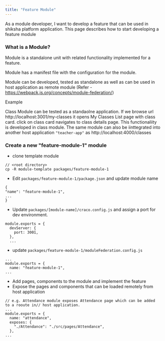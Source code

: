 ```yaml
---
title: "Feature Module"
---
```


As a module developer, I want to develop a feature that can be used in shiksha platform application. This page describes how to start developing a feature module


### What is a Module? 
Module is a standalone unit with related functionality implemented for a feature.

Module has a manifest file with the configuration for the module.

Module can be developed, tested as standalone as well as can be used in host application as remote module (Refer - https://webpack.js.org/concepts/module-federation/)

Example 

Class Module can be tested as a standaolne application. If we browse url http://localhost:3001/my-classes it opens My Classes List page with class card. click on class card navigates to class details page. This functionaliity is developed in class module. The same module can also be iinttegrated into another host application ```"teacher-app"``` as http://localhost:4000/classes

### Create a new  "feature-module-1" module

* clone template module
```shell
// <root directory>
cp -R module-template packages/feature-module-1
```
* Edit ```packages/feature-module-1/package.json``` and update module name
```
{
"name": "feature-module-1",
...
}
```
* Update ```packages/[module-name]/craco.config.js``` and assign a port for dev environment.
```
module.exports = {
  devServer: {
    port: 3001,
  },
  ...
```
* update ```packages/feature-module-1/moduleFederation.config.js```
```
...
module.exports = {
  name: "feature-module-1",
...
```
* Add pages, components to the module and implement the feature
* Expose the pages and components that can be loaded remotely from host application
```
// e.g. Attendance module exposes Attendance page which can be added to a rooute in// host application. 
...
module.exports = {
  name: "attendance",
  exposes: {
    "./Attendance": "./src/pages/Attendance",
  },
...
```

